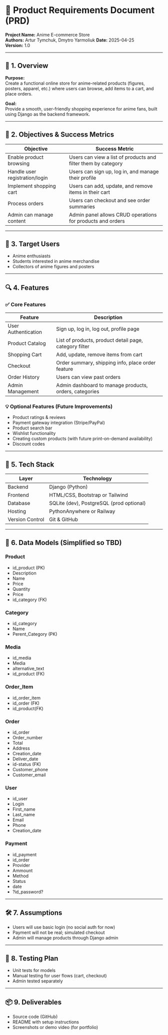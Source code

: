 
# 📝 Product Requirements Document (PRD)

**Project Name:** Anime E-commerce Store  
**Authors:** Artur Tymchuk, Dmytro Yarmoliuk
**Date:** 2025-04-25  
**Version:** 1.0

---

## 🔖 1. Overview

**Purpose:**  
Create a functional online store for anime-related products (figures, posters, apparel, etc.) where users can browse, add items to a cart, and place orders.

**Goal:**  
Provide a smooth, user-friendly shopping experience for anime fans, built using Django as the backend framework.

---

## 🎯 2. Objectives & Success Metrics

| Objective                        | Success Metric                                                |
|----------------------------------|---------------------------------------------------------------|
| Enable product browsing          | Users can view a list of products and filter them by category |
| Handle user registration/login   | Users can sign up, log in, and manage their profile           |
| Implement shopping cart          | Users can add, update, and remove items in their cart         |
| Process orders                   | Users can checkout and see order summaries                    |
| Admin can manage content         | Admin panel allows CRUD operations for products and orders    |

---

## 👤 3. Target Users

- Anime enthusiasts  
- Students interested in anime merchandise  
- Collectors of anime figures and posters  

---

## 🔍 4. Features

### ✅ Core Features

| Feature             | Description                                           |
|---------------------|-------------------------------------------------------|
| User Authentication | Sign up, log in, log out, profile page               |
| Product Catalog     | List of products, product detail page, category filter |
| Shopping Cart       | Add, update, remove items from cart                  |
| Checkout            | Order summary, shipping info, place order feature    |
| Order History       | Users can view past orders                           |
| Admin Management    | Admin dashboard to manage products, orders, categories|

### 💡 Optional Features (Future Improvements)

- Product ratings & reviews  
- Payment gateway integration (Stripe/PayPal)  
- Product search bar  
- Wishlist functionality  
- Creating custom products (with future print-on-demand availability)
- Discount codes  


---

## 🧱 5. Tech Stack

| Layer          | Technology                   |
|----------------|------------------------------|
| Backend        | Django (Python)              |
| Frontend       | HTML/CSS, Bootstrap or Tailwind |
| Database       | SQLite (dev), PostgreSQL (prod optional) |
| Hosting        | PythonAnywhere or Railway
| Version Control| Git & GitHub                 |

---

## 🧩 6. Data Models (Simplified so TBD)

### Product
- id_product (PK) 
- Description  
- Name 
- Price  
- Quantity
- Price
- id_category (FK)  

### Category
- id_category  
- Name
- Perent_Category (PK)

### Media
- id_media 
- Media 
- alternative_text
- id_product (FK)

### Order_Item
- id_order_item
- id_order (FK) 
- id_product(FK)

### Order
- id_order
- Order_number  
- Total  
- Address
- Creation_date
- Deliver_date
- id-status (FK)
- Customer_phone
- Customer_email

### User
- id_user
- Login
- First_name
- Last_name
- Email
- Phone
- Creation_date

### Payment
- id_payment
- id_order
- Provider
- Ammount
- Method
- Status
- date
- ?id_password?


---

## 🛠 7. Assumptions

- Users will use basic login (no social auth for now)  
- Payment will not be real; simulated checkout  
- Admin will manage products through Django admin  

---

## 🧪 8. Testing Plan

- Unit tests for models  
- Manual testing for user flows (cart, checkout)  
- Admin tested separately  

---

## 📦 9. Deliverables

- Source code (GitHub)  
- README with setup instructions  
- Screenshots or demo video (for portfolio)
